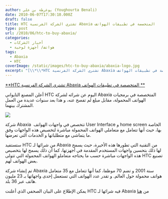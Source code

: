 ```yaml
---
author: يوغرطة بن علي (Youghourta Benali)
date: 2010-06-07T17:30:10.000Z
draft: false
title: HTC تشتري الشركة الفرنسية Abaxia المتخصصة في تطبيقات الهواتف
type: post
url: /2010/06/htc-to-buy-abaxia/
categories:
  - أخبار الشركات
  - هواتف/ أجهزة لوحية
tags:
  - Abaxia
  - HTC
coverImage: /static/images/htc-to-buy-abaxia/abaxia-logo.jpg
excerpt: "[\\*\\*HTC تشتري الشركة الفرنسية Abaxia المتخصصة في تطبيقات الهواتف \\*\\*](https://www.it-scoop.com/2010/06/HTC-to-Buy-Abaxia)\n\nأعلن المصنع التايواني HTC اليوم عن شرائه لشركة Abaxia المتخصصة في برمجيات الهواتف المحمولة، مقابل مبلغ لم تفصح عنه، و هذا بعد سنوات عديدة من العمل المشترك بينهما.\n\n\n\nشركة Abaxia \_تتخصص في"
---
```

[\*\*HTC تشتري الشركة الفرنسية Abaxia المتخصصة في تطبيقات الهواتف \*\*](https://www.it-scoop.com/2010/06/HTC-to-Buy-Abaxia)

أعلن المصنع التايواني HTC اليوم عن شرائه لشركة Abaxia المتخصصة في برمجيات الهواتف المحمولة، مقابل مبلغ لم تفصح عنه، و هذا بعد سنوات عديدة من العمل المشترك بينهما.

![](/static/images/htc-to-buy-abaxia/abaxia-logo.jpg)

شركة Abaxia  تتخصص في واجهات الهواتف User Interface و home screen الخاصة بها، حيث أنها تتعامل مع متعاملي الهواتف المحمولة مباشرة لتخصيص هذه الواجهات وفق ما يتماشى مع متطلباتها و الخدمات التي تعرضها.

ستستفيد HTC من شرائها لـ Abaxia من التقنية التي تطورها هذه الأخيرة، حيث يسمح لها ذلك بتحسين واجهات المستخدم المقدمة في أجهزتها، كما أن ذلك يسمح لها بتخصيص هذه الواجهات مباشرة حسب ما يحتاجه متعاملو الهواتف المحمولة التي تتولى HTC تصنيع بعض الهواتف لهم.

تم إنشاء شركة Abaxia سنة 2001 و تضم 70 موظفا، كما أنها تتعامل مع 35 متعامل هواتف محمولة حول العالم. و تقدر عدد الهواتف التي تستعمل إحدى واجهاتها بـ 23 مليون هاتف عبر 36 بلد.

يمكن الإطلاع على البيان الصحفي الذي أعلنت HTC فيه شرائها لـ Abaxia من [هنا](http://www.htc.com/fr/press.aspx?id=132642\&lang=1033)
